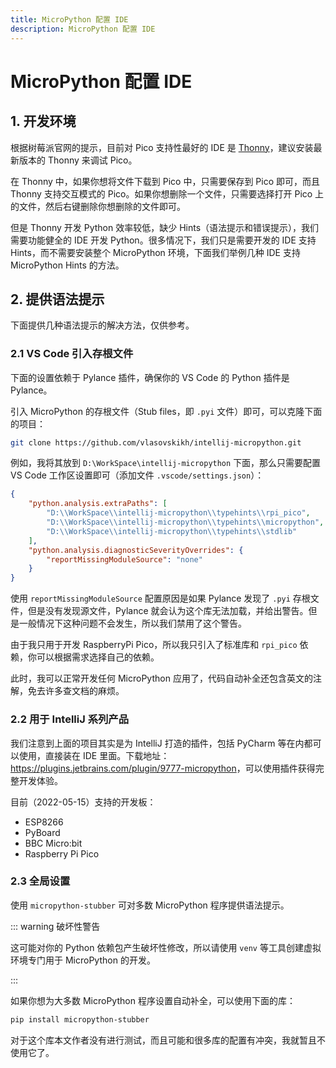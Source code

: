 ```yaml
---
title: MicroPython 配置 IDE
description: MicroPython 配置 IDE
---
```


# MicroPython 配置 IDE

## 1. 开发环境

根据树莓派官网的提示，目前对 Pico 支持性最好的 IDE 是 [Thonny](https://thonny.org/)，建议安装最新版本的 Thonny 来调试 Pico。

在 Thonny 中，如果你想将文件下载到 Pico 中，只需要保存到 Pico 即可，而且 Thonny 支持交互模式的 Pico。如果你想删除一个文件，只需要选择打开 Pico 上的文件，然后右键删除你想删除的文件即可。

但是 Thonny 开发 Python 效率较低，缺少 Hints（语法提示和错误提示），我们需要功能健全的 IDE 开发 Python。很多情况下，我们只是需要开发的 IDE 支持 Hints，而不需要安装整个 MicroPython 环境，下面我们举例几种 IDE 支持 MicroPython Hints 的方法。

## 2. 提供语法提示

下面提供几种语法提示的解决方法，仅供参考。

### 2.1 VS Code 引入存根文件

下面的设置依赖于 Pylance 插件，确保你的 VS Code 的 Python 插件是 Pylance。

引入 MicroPython 的存根文件（Stub files，即 `.pyi` 文件）即可，可以克隆下面的项目：

```bash
git clone https://github.com/vlasovskikh/intellij-micropython.git
```

例如，我将其放到 `D:\WorkSpace\intellij-micropython` 下面，那么只需要配置 VS Code 工作区设置即可（添加文件 `.vscode/settings.json`）：

```json
{
    "python.analysis.extraPaths": [
        "D:\\WorkSpace\\intellij-micropython\\typehints\\rpi_pico",
        "D:\\WorkSpace\\intellij-micropython\\typehints\\micropython",
        "D:\\WorkSpace\\intellij-micropython\\typehints\\stdlib"
    ],
    "python.analysis.diagnosticSeverityOverrides": {
        "reportMissingModuleSource": "none"
    }
}
```

使用 `reportMissingModuleSource` 配置原因是如果 Pylance 发现了 `.pyi` 存根文件，但是没有发现源文件，Pylance 就会认为这个库无法加载，并给出警告。但是一般情况下这种问题不会发生，所以我们禁用了这个警告。

由于我只用于开发 RaspberryPi Pico，所以我只引入了标准库和 `rpi_pico` 依赖，你可以根据需求选择自己的依赖。

此时，我可以正常开发任何 MicroPython 应用了，代码自动补全还包含英文的注解，免去许多查文档的麻烦。

### 2.2 用于 IntelliJ 系列产品

我们注意到上面的项目其实是为 IntelliJ 打造的插件，包括 PyCharm 等在内都可以使用，直接装在 IDE 里面。下载地址：<https://plugins.jetbrains.com/plugin/9777-micropython>，可以使用插件获得完整开发体验。

目前（2022-05-15）支持的开发板：
- ESP8266
- PyBoard
- BBC Micro:bit
- Raspberry Pi Pico

### 2.3 全局设置

使用 `micropython-stubber` 可对多数 MicroPython 程序提供语法提示。

::: warning 破坏性警告

这可能对你的 Python 依赖包产生破坏性修改，所以请使用 `venv` 等工具创建虚拟环境专门用于 MicroPython 的开发。

:::

如果你想为大多数 MicroPython 程序设置自动补全，可以使用下面的库：

```bash
pip install micropython-stubber
```

对于这个库本文作者没有进行测试，而且可能和很多库的配置有冲突，我就暂且不使用它了。
